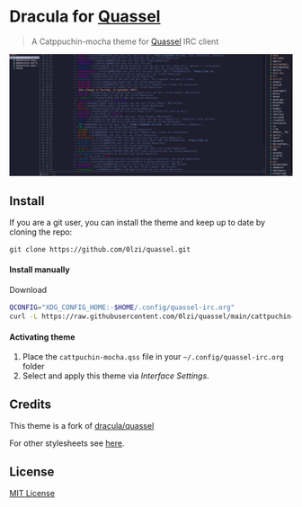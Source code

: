 # Dracula for [Quassel](http://www.quassel-irc.org/)

> A Catppuchin-mocha theme for [Quassel](http://www.quassel-irc.org/) IRC client

![Screenshot](./screenshot.png)

## Install

If you are a git user, you can install the theme and keep up to date by cloning the repo:

    git clone https://github.com/0lzi/quassel.git

#### Install manually

Download
```bash
QCONFIG="XDG_CONFIG_HOME:-$HOME/.config/quassel-irc.org"
curl -L https://raw.githubusercontent.com/0lzi/quassel/main/cattpuchin-mocha.qss $QCONFIG

```
#### Activating theme

1.  Place the `cattpuchin-mocha.qss` file in your `~/.config/quassel-irc.org` folder
2.  Select and apply this theme via _Interface Settings_.


## Credits

This theme is a fork of [dracula/quassel](https://github.com/dracula/quassel)

For other stylesheets see [here](http://bugs.quassel-irc.org/projects/quassel-irc/wiki/Stylesheet_Gallery).

## License

[MIT License](./LICENSE)
